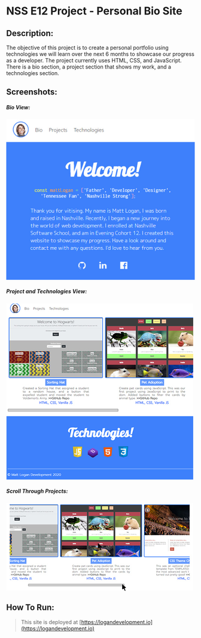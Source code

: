 # NSS E12 Project - Personal Bio Site


## Description:
The objective of this project is to create a personal portfolio using technologies we will learn over the next 6 months to showcase our progress as a developer. The project currently uses HTML, CSS, and JavaScript. There is a bio section, a project section that shows my work, and a technologies section. 

## Screenshots:
##### Bio View:
![Main View](screenshots/readme1.jpg)
##### Project and Technologies View:
![Card View](screenshots/readme2.jpg)
##### Scroll Through Projects:
![Card View](screenshots/readme3.jpg)


## How To Run:
>This site is deployed at [https://logandevelopment.io](https://logandevelopment.io)
